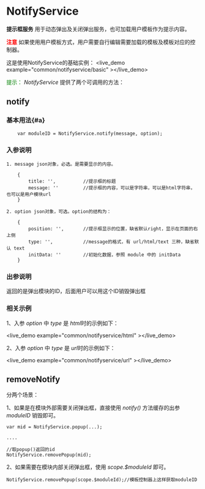 # NotifyService #

**提示框服务** 用于动态弹出及关闭弹出服务，也可加载用户模板作为提示内容。

<font color=red>**注意**</font> 如果使用用户模板方式，用户需要自行编辑需要加载的模板及模板对应的控制器。

这是使用NotifyService的基础实例：
<live_demo example="common/notifyservice/basic" ></live_demo>


<font color=green>提示：</font> *NotifyService* 提供了两个可调用的方法：

## notify ##

### 基本用法{#a}

        var moduleID = NotifyService.notify(message, option);

### 入参说明

    1. message json对象，必选。是需要显示的内容。

		{
			title: '',			//提示框的标题
			message: ''			//提示框的内容，可以是字符串，可以是html字符串，也可以是用户模块url
		}

    2. option json对象，可选。option的结构为：

		{
		    position: '',		//提示框显示的位置，缺省默认right，显示在页面的右上侧
			type: '',		    //message的格式，有 url/html/text 三种，缺省默认 text
			initData: ''        //初始化数据，参照 module 中的 initData
		}


### 出参说明

返回的是弹出模块的ID，后面用户可以用这个ID销毁弹出框


### 相关示例
1、入参 *option* 中 *type* 是 *html*时的示例如下：

<live_demo example="common/notifyservice/html" ></live_demo>

2、入参 *option* 中 *type* 是 *url*时的示例如下：

<live_demo example="common/notifyservice/url" ></live_demo>


## removeNotify ##

分两个场景：

1、如果是在模块外部需要关闭弹出框，直接使用 *notify()* 方法缓存的出参 *moduleID* 销毁即可。

	var mid = NotifyService.popup(...);

	....

	//取popup()返回的id
	NotifyService.removePopup(mid);

2、如果需要在模块内部关闭弹出框，使用 *scope.$moduleId* 即可。

    NotifyService.removePopup(scope.$moduleId);//模板控制器上这样获取moduleID

